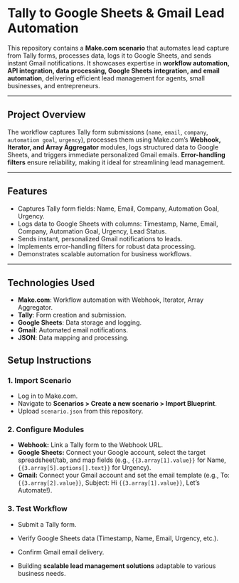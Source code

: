 # Tally to Google Sheets & Gmail Lead Automation
This repository contains a **Make.com scenario** that automates lead capture from Tally forms, processes data, logs it to Google Sheets, and sends instant Gmail notifications. It showcases expertise in **workflow automation, API integration, data processing, Google Sheets integration, and email automation**, delivering efficient lead management for agents, small businesses, and entrepreneurs.

---

## Project Overview

The workflow captures Tally form submissions (`name`, `email`, `company`, `automation goal`, `urgency`), processes them using Make.com’s **Webhook, Iterator, and Array Aggregator** modules, logs structured data to Google Sheets, and triggers immediate personalized Gmail emails. **Error-handling filters** ensure reliability, making it ideal for streamlining lead management.

---

## Features

- Captures Tally form fields: Name, Email, Company, Automation Goal, Urgency.
- Logs data to Google Sheets with columns: Timestamp, Name, Email, Company, Automation Goal, Urgency, Lead Status.
- Sends instant, personalized Gmail notifications to leads.
- Implements error-handling filters for robust data processing.
- Demonstrates scalable automation for business workflows.

---

## Technologies Used

- **Make.com**: Workflow automation with Webhook, Iterator, Array Aggregator.
- **Tally**: Form creation and submission.
- **Google Sheets**: Data storage and logging.
- **Gmail**: Automated email notifications.
- **JSON**: Data mapping and processing.

## Setup Instructions

### 1. Import Scenario
- Log in to Make.com.
- Navigate to **Scenarios > Create a new scenario > Import Blueprint**.
- Upload `scenario.json` from this repository.

### 2. Configure Modules
- **Webhook:** Link a Tally form to the Webhook URL.
- **Google Sheets:** Connect your Google account, select the target spreadsheet/tab, and map fields (e.g., `{{3.array[1].value}}` for Name, `{{3.array[5].options[].text}}` for Urgency).
- **Gmail:** Connect your Gmail account and set the email template (e.g., To: `{{3.array[2].value}}`, Subject: Hi `{{3.array[1].value}}`, Let’s Automate!).

### 3. Test Workflow
- Submit a Tally form.
- Verify Google Sheets data (Timestamp, Name, Email, Urgency, etc.).
- Confirm Gmail email delivery.

- Building **scalable lead management solutions** adaptable to various business needs.
